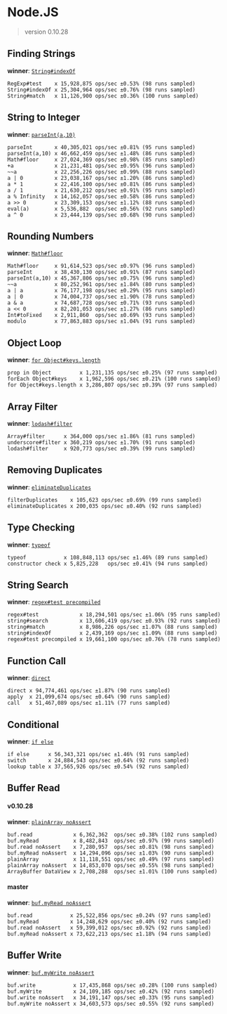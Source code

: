 Node.JS
=======

> version 0.10.28

Finding Strings
---------------
**winner**: [`String#indexOf`](http://benchmarkjs.com)

    RegExp#test    x 15,928,875 ops/sec ±0.53% (98 runs sampled)
    String#indexOf x 25,304,964 ops/sec ±0.76% (98 runs sampled)
    String#match   x 11,126,900 ops/sec ±0.36% (100 runs sampled)

String to Integer
-----------------
**winner**: [`parseInt(a,10)`](https://github.com/majimboo/benchmarks/blob/master/javascript/str_to_int.js#L13)

    parseInt       x 40,305,021 ops/sec ±0.81% (95 runs sampled)
    parseInt(a,10) x 46,662,459 ops/sec ±1.48% (86 runs sampled)
    Math#floor     x 27,024,369 ops/sec ±0.98% (85 runs sampled)
    +a             x 21,231,481 ops/sec ±0.95% (96 runs sampled)
    ~~a            x 22,256,226 ops/sec ±0.99% (88 runs sampled)
    a | 0          x 23,038,167 ops/sec ±1.20% (86 runs sampled)
    a * 1          x 22,416,100 ops/sec ±0.81% (86 runs sampled)
    a / 1          x 21,630,212 ops/sec ±0.91% (95 runs sampled)
    a % Infinity   x 14,162,057 ops/sec ±0.58% (86 runs sampled)
    a >> 0         x 23,309,153 ops/sec ±1.12% (88 runs sampled)
    eval(a)        x 5,536,882  ops/sec ±0.56% (92 runs sampled)
    a ^ 0          x 23,444,139 ops/sec ±0.68% (90 runs sampled)

Rounding Numbers
----------------
**winner**: [`Math#floor`](https://github.com/majimboo/benchmarks/blob/master/javascript/round_num.js#L10)

    Math#floor     x 91,614,523 ops/sec ±0.97% (96 runs sampled)
    parseInt       x 38,430,130 ops/sec ±0.91% (87 runs sampled)
    parseInt(a,10) x 45,367,806 ops/sec ±0.75% (96 runs sampled)
    ~~a            x 80,252,961 ops/sec ±1.84% (80 runs sampled)
    a | a          x 76,177,198 ops/sec ±0.29% (95 runs sampled)
    a | 0          x 74,004,737 ops/sec ±1.90% (78 runs sampled)
    a & a          x 74,687,728 ops/sec ±0.71% (93 runs sampled)
    a << 0         x 82,201,053 ops/sec ±1.27% (86 runs sampled)
    Int#toFixed    x 2,911,860  ops/sec ±0.69% (93 runs sampled)
    modulo         x 77,863,883 ops/sec ±1.04% (91 runs sampled)

Object Loop
-----------
**winner**: [`for Object#keys.length`](https://github.com/majimboo/benchmarks/blob/master/javascript/object_loop.js#L55)

    prop in Object         x 1,231,135 ops/sec ±0.25% (97 runs sampled)
    forEach Object#keys    x 1,962,596 ops/sec ±0.21% (100 runs sampled)
    for Object#keys.length x 3,286,807 ops/sec ±0.39% (97 runs sampled)

Array Filter
------------
**winner**: [`lodash#filter`](https://github.com/majimboo/benchmarks/blob/master/javascript/array_filter.js#L21)

    Array#filter      x 364,000 ops/sec ±1.86% (81 runs sampled)
    underscore#filter x 360,219 ops/sec ±1.70% (91 runs sampled)
    lodash#filter     x 920,773 ops/sec ±0.39% (99 runs sampled)

Removing Duplicates
-------------------
**winner**: [`eliminateDuplicates`](https://github.com/majimboo/benchmarks/blob/master/javascript/duplicate.js#L63)

    filterDuplicates    x 105,623 ops/sec ±0.69% (99 runs sampled)
    eliminateDuplicates x 200,035 ops/sec ±0.40% (92 runs sampled)

Type Checking
-------------
**winner**: [`typeof`](https://github.com/majimboo/benchmarks/blob/master/javascript/type_check.js#L12)

    typeof            x 108,848,113 ops/sec ±1.46% (89 runs sampled)
    constructor check x 5,825,228   ops/sec ±0.41% (94 runs sampled)

String Search
-------------
**winner**: [`regex#test precompiled`](https://github.com/majimboo/benchmarks/blob/master/javascript/string_search.js#L28)

    regex#test             x 18,294,501 ops/sec ±1.06% (95 runs sampled)
    string#search          x 13,606,419 ops/sec ±0.93% (92 runs sampled)
    string#match           x 8,986,226 ops/sec ±1.07% (88 runs sampled)
    string#indexOf         x 2,439,169 ops/sec ±1.09% (88 runs sampled)
    regex#test precompiled x 19,661,100 ops/sec ±0.76% (78 runs sampled)

Function Call
-------------
**winner**: [`direct`](https://github.com/majimboo/benchmarks/blob/master/javascript/function_call.js#L15)

    direct x 94,774,461 ops/sec ±1.87% (90 runs sampled)
    apply  x 21,099,674 ops/sec ±0.64% (90 runs sampled)
    call   x 51,467,089 ops/sec ±1.11% (77 runs sampled)

Conditional
-----------
**winner**: [`if else`](https://github.com/majimboo/benchmarks/blob/master/javascript/conditional.js#L7)

    if else      x 56,343,321 ops/sec ±1.46% (91 runs sampled)
    switch       x 24,884,543 ops/sec ±0.64% (92 runs sampled)
    lookup table x 37,565,926 ops/sec ±0.54% (92 runs sampled)

Buffer Read
-----------
#### v0.10.28
**winner**: [`plainArray noAssert`](https://github.com/majimboo/benchmarks/blob/master/javascript/buf_read.js#L314)

    buf.read             x 6,362,362  ops/sec ±0.38% (102 runs sampled)
    buf.myRead           x 8,482,843  ops/sec ±0.97% (99 runs sampled)
    buf.read noAssert    x 7,280,957  ops/sec ±0.81% (98 runs sampled)
    buf.myRead noAssert  x 14,294,096 ops/sec ±1.03% (90 runs sampled)
    plainArray           x 11,118,551 ops/sec ±0.49% (97 runs sampled)
    plainArray noAssert  x 14,853,070 ops/sec ±0.55% (98 runs sampled)
    ArrayBuffer DataView x 2,708,288  ops/sec ±1.01% (100 runs sampled)

#### master
**winner**: [`buf.myRead noAssert`](https://github.com/majimboo/benchmarks/blob/master/javascript/buf_read.js#L165)

    buf.read            x 25,522,856 ops/sec ±0.24% (97 runs sampled)
    buf.myRead          x 14,248,629 ops/sec ±0.40% (92 runs sampled)
    buf.read noAssert   x 59,399,012 ops/sec ±0.92% (92 runs sampled)
    buf.myRead noAssert x 73,622,213 ops/sec ±1.18% (94 runs sampled)

Buffer Write
------------
**winner**: [`buf.myWrite noAssert`](https://github.com/majimboo/benchmarks/blob/master/javascript/buf_write.js#L63)

    buf.write            x 17,435,868 ops/sec ±0.28% (100 runs sampled)
    buf.myWrite          x 24,109,185 ops/sec ±0.42% (92 runs sampled)
    buf.write noAssert   x 34,191,147 ops/sec ±0.33% (95 runs sampled)
    buf.myWrite noAssert x 34,603,573 ops/sec ±0.55% (92 runs sampled)
